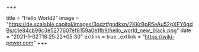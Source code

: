 +++

title = "Hello World2"
image = "https://de.scalable.capital/images/3odztfgndkxn/2KKrBpR5eAu52gXFY6gdBs/c1e84cb99c3e5277607ef8159a0e1fb9/hello_world_new_black.png"
date = "2021-1-02T18:25:22+05:30"
extlink = true
_extlink = "https://wiki-power.com"
+++
